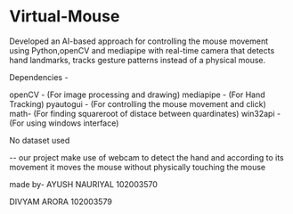 # Virtual-Mouse

Developed an AI-based approach for controlling the mouse movement using Python,openCV and mediapipe
with real-time camera that detects hand landmarks, tracks gesture patterns instead of a physical mouse.

Dependencies -

openCV - (For image processing and drawing)
mediapipe - (For Hand Tracking)
pyautogui - (For controlling the mouse movement and click)
math- (For finding squareroot of distace between quardinates)
win32api -(For using windows interface)


No dataset used 



-- our project make use of webcam to detect the hand and according to its movement it moves the mouse without physically touching the mouse


made by-
AYUSH NAURIYAL
102003570

DIVYAM ARORA
102003579
